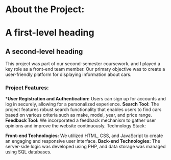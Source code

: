# About the Project:

# A first-level heading
## A second-level heading

This project was part of our second-semester coursework, and I played a key role as a front-end team member. Our primary objective was to create a user-friendly platform for displaying information about cars.

### Project Features:


*<strong>User Registration and Authentication:</strong> Users can sign up for accounts and log in securely, allowing for a personalized experience.
<strong>Search Tool:</strong> The project features robust search functionality that enables users to find cars based on various criteria such as make, model, year, and price range.
<strong>Feedback Tool:</strong> We incorporated a feedback mechanism to gather user opinions and improve the website continuously.
Technology Stack:

<strong>Front-end Technologies:</strong> We utilized HTML, CSS, and JavaScript to create an engaging and responsive user interface.
<strong>Back-end Technologies:</strong> The server-side logic was developed using PHP, and data storage was managed using SQL databases.
